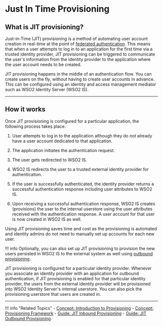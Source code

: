 # Just In Time Provisioning

## What is JIT provisioning?

Just-in-Time (JIT) provisioning is a method of automating user account creation in real-time at the point of [federated authentication](../identity-federation).
This means that when a user attempts to log in to an application for the first time via a trusted identity provider, JIT provisioning can be triggered to communicate the user's information from the identity provider to the application where the user account needs to be created. 

JIT provisioning happens in the middle of an authentication flow. You can create users on the fly, without having to create user accounts in advance. This can be configured using an identity and access management mediator such as WSO2 Identity Server (WSO2 IS). 

---

## How it works

Once JIT provisioning is configured for a particular application, the following process takes place.

1. User attempts to log in to the application although they do not already have a user account dedicated to that application. 

2. The application initiates the authentication request. 

3. The user gets redirected to WSO2 IS.

4. WSO2 IS redirects the user to a trusted external identity provider for authentication. 

5. If the user is successfully authenticated, the identity provider returns a successful authentication response including user attributes to WSO2 IS.

6. Upon receiving a successful authentication response, WSO2 IS creates (provisions) the user to the internal userstore using the user attributes received with the authentication response. A user account for that user is now created in WSO2 IS as well. 

Using JIT provisioning saves time and cost as the provisioning is automated and identity admins do not need to manually set up accounts for each new user.

!!! info
    Optionally, you can also set up JIT provisioning to provision the new users persisted in WSO2 IS to the external system as well using [outbound provisioning](../provisioning-framework/#outbound-provisioning). 

JIT provisioning is configured for a particular identity provider. Whenever you associate an identity provider with an application for outbound authentication, if JIT provisioning is enabled for that particular identity provider, the users from the external identity provider will be provisioned into WSO2 Identity Server's internal userstore. You can also pick the provisioning userstore that users are created in.

---

!!! info "Related Topics"
    - [Concept: Introduction to Provisioning](../identity-provisioning-intro)
    - [Concept: Provisioning Framework](../provisioning-framework)
    - [Guide: JIT Inbound Provisioning](TODO:link-to-guide)
    - [Guide: JIT Outbound Provisioning](TODO:link-to-guide)
